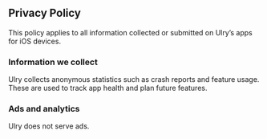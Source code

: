 ## Privacy Policy
This policy applies to all information collected or submitted on Ulry’s apps for iOS devices.

### Information we collect
Ulry collects anonymous statistics such as crash reports and feature usage. These are used to track app health and plan future features.

### Ads and analytics
Ulry does not serve ads.
